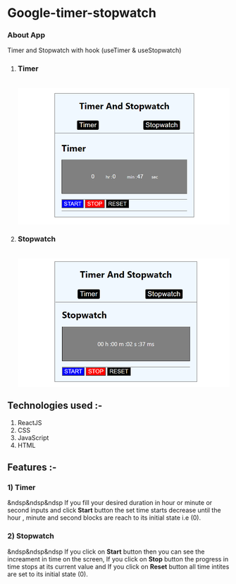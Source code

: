 # Google-timer-stopwatch

<h3>About App</h3>
Timer and Stopwatch with hook (useTimer & useStopwatch)


<p align="center">
<ol >
<li>
 <h3>Timer</h3><br>
<img  align="center" src="readmeImg/Screenshot (163).png" alt="Timer" >
</li>
<li>
<h3>Stopwatch</h3><br>
<img  align="center" src="readmeImg/Screenshot (164).png" alt="Stopwatch" >
</li>
</p>
</ol>

## Technologies used :-
1) ReactJS
2) CSS
3) JavaScript
4) HTML

## Features :-
<h3> 1) Timer</h3> 
&ndsp&ndsp&ndsp If you fill your desired duration in hour or minute or second inputs and click <b>Start</b> button the set time starts decrease until the hour , minute and second blocks are reach to its initial state i.e (0).
<h3> 2) Stopwatch</h3>
&ndsp&ndsp&ndsp If you click on <b>Start</b> button then you can see the increament in time on the screen, If you click on <b>Stop</b> button the progress in time stops at its current value and If you click on <b>Reset</b> button all time intites are set to its initial state (0).
